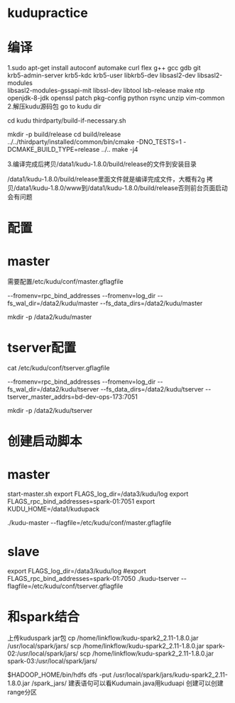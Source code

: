 # kudupractice
# 编译

1.sudo apt-get install autoconf automake curl flex g++ gcc gdb git \
  krb5-admin-server krb5-kdc krb5-user libkrb5-dev libsasl2-dev libsasl2-modules \
  libsasl2-modules-gssapi-mit libssl-dev libtool lsb-release make ntp \
  openjdk-8-jdk openssl patch pkg-config python rsync unzip vim-common
2.解压kudu源码包
go to kudu dir

cd kudu
thirdparty/build-if-necessary.sh

mkdir -p build/release
cd build/release
../../thirdparty/installed/common/bin/cmake -DNO_TESTS=1 -DCMAKE_BUILD_TYPE=release ../..
make -j4
  
3.编译完成后拷贝/data1/kudu-1.8.0/build/release的文件到安装目录

/data1/kudu-1.8.0/build/release里面文件就是编译完成文件，大概有2g
拷贝/data1/kudu-1.8.0/www到/data1/kudu-1.8.0/build/release否则前台页面启动会有问题


# 配置
#  master
需要配置/etc/kudu/conf/master.gflagfile

--fromenv=rpc_bind_addresses
--fromenv=log_dir
--fs_wal_dir=/data2/kudu/master
--fs_data_dirs=/data2/kudu/master

mkdir -p /data2/kudu/master



#  tserver配置
 cat /etc/kudu/conf/tserver.gflagfile 

--fromenv=rpc_bind_addresses
--fromenv=log_dir
--fs_wal_dir=/data2/kudu/tserver
--fs_data_dirs=/data2/kudu/tserver
--tserver_master_addrs=bd-dev-ops-173:7051


mkdir -p /data2/kudu/tserver



#  创建启动脚本
#  master
start-master.sh
export FLAGS_log_dir=/data3/kudu/log
export FLAGS_rpc_bind_addresses=spark-01:7051
export KUDU_HOME=/data1/kudupack

./kudu-master --flagfile=/etc/kudu/conf/master.gflagfile


# slave
export FLAGS_log_dir=/data3/kudu/log
#export FLAGS_rpc_bind_addresses=spark-01:7050
./kudu-tserver --flagfile=/etc/kudu/conf/tserver.gflagfile



# 和spark结合
上传kuduspark jar包
 cp /home/linkflow/kudu-spark2_2.11-1.8.0.jar /usr/local/spark/jars/
scp /home/linkflow/kudu-spark2_2.11-1.8.0.jar spark-02:/usr/local/spark/jars/
scp /home/linkflow/kudu-spark2_2.11-1.8.0.jar spark-03:/usr/local/spark/jars/

$HADOOP_HOME/bin/hdfs dfs -put /usr/local/spark/jars/kudu-spark2_2.11-1.8.0.jar /spark_jars/ 
建表语句可以看Kudumain.java用kuduapi 创建可以创建range分区


